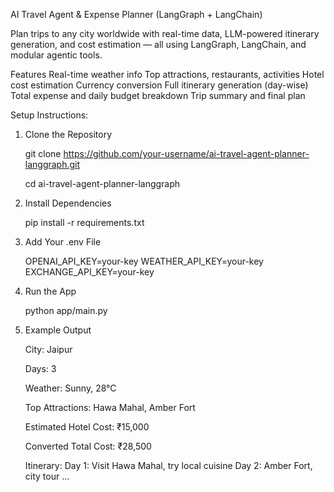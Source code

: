 AI Travel Agent & Expense Planner (LangGraph + LangChain)

Plan trips to any city worldwide with real-time data, LLM-powered itinerary generation, and cost estimation — all using LangGraph, LangChain, and modular agentic tools.

Features
Real-time weather info
Top attractions, restaurants, activities
Hotel cost estimation
Currency conversion
Full itinerary generation (day-wise)
Total expense and daily budget breakdown
Trip summary and final plan

Setup Instructions:

1. Clone the Repository

   git clone https://github.com/your-username/ai-travel-agent-planner-langgraph.git

   cd ai-travel-agent-planner-langgraph

2. Install Dependencies

   pip install -r requirements.txt

3. Add Your .env File
   
   OPENAI_API_KEY=your-key
   WEATHER_API_KEY=your-key
   EXCHANGE_API_KEY=your-key

4. Run the App
   
   python app/main.py

5. Example Output
   
   City: Jaipur

   Days: 3

   Weather: Sunny, 28°C

   Top Attractions: Hawa Mahal, Amber Fort

   Estimated Hotel Cost: ₹15,000

   Converted Total Cost: ₹28,500

   Itinerary:
     Day 1: Visit Hawa Mahal, try local cuisine
     Day 2: Amber Fort, city tour
     ...

   

